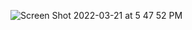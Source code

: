 
![Screen Shot 2022-03-21 at 5 47 52 PM](https://user-images.githubusercontent.com/46231696/159386094-d34b5843-57e1-4d78-a438-aba9e0ac796f.png)
